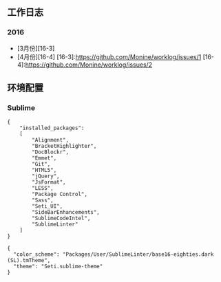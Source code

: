 工作日志
---
### 2016
- [3月份][16-3]
- [4月份][16-4]
[16-3]:https://github.com/Monine/worklog/issues/1
[16-4]:https://github.com/Monine/worklog/issues/2

环境配置
---
### Sublime
```
{
	"installed_packages":
	[
		"Alignment",
		"BracketHighlighter",
		"DocBlockr",
		"Emmet",
		"Git",
		"HTML5",
		"jQuery",
		"JsFormat",
		"LESS",
		"Package Control",
		"Sass",
		"Seti_UI",
		"SideBarEnhancements",
		"SublimeCodeIntel",
		"SublimeLinter"
	]
}

{
  "color_scheme": "Packages/User/SublimeLinter/base16-eighties.dark (SL).tmTheme",
  "theme": "Seti.sublime-theme"
}
```
